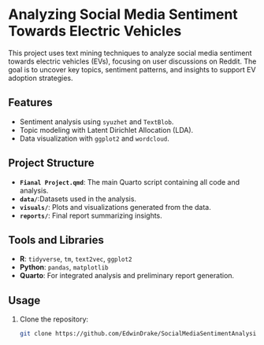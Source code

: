 # Analyzing Social Media Sentiment Towards Electric Vehicles
This project uses text mining techniques to analyze social media sentiment towards electric vehicles (EVs), focusing on user discussions on Reddit. The goal is to uncover key topics, sentiment patterns, and insights to support EV adoption strategies.

## Features
- Sentiment analysis using `syuzhet` and `TextBlob`.
- Topic modeling with Latent Dirichlet Allocation (LDA).
- Data visualization with `ggplot2` and `wordcloud`.

## Project Structure
- **`Fianal Project.qmd`**: The main Quarto script containing all code and analysis.
- **`data/`**:Datasets used in the analysis.
- **`visuals/`**: Plots and visualizations generated from the data.
- **`reports/`**: Final report summarizing insights.

## Tools and Libraries
- **R**: `tidyverse`, `tm`, `text2vec`, `ggplot2`
- **Python**: `pandas`, `matplotlib`
- **Quarto**: For integrated analysis and preliminary report generation.

## Usage
1. Clone the repository:
   ```bash
   git clone https://github.com/EdwinDrake/SocialMediaSentimentAnalysisOnEVs.git
